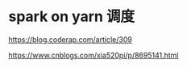 # spark on yarn 调度



https://blog.coderap.com/article/309

https://www.cnblogs.com/xia520pi/p/8695141.html
